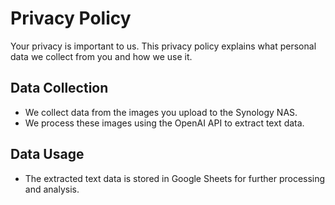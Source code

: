 # Privacy Policy

Your privacy is important to us. This privacy policy explains what personal data we collect from you and how we use it.

## Data Collection
- We collect data from the images you upload to the Synology NAS.
- We process these images using the OpenAI API to extract text data.

## Data Usage
- The extracted text data is stored in Google Sheets for further processing and analysis.
